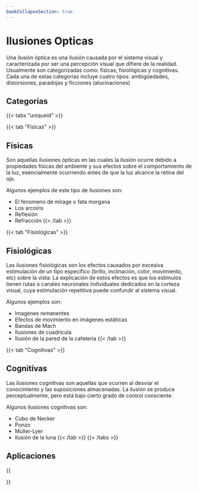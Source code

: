 ```yaml
---
bookCollapseSection: true
---
```


# Ilusiones Opticas

Una ilusión óptica es una ilusión causada por el sistema visual y caracterizada por ser una percepción visual que difiere de la realidad. Usualmente son categorizadas como: físicas, fisiológicas y cognitivas. Cada una de estas categorias incluye cuatro tipos: ambigüedades, distorsiones, paradojas y ficciones (alucinaciones)

## Categorias

{{< tabs "uniqueid" >}}

{{< tab "Físicas" >}}
## Físicas

Son aquellas ilusiones ópticas en las cuales la ilusión ocurre debido a propiedades físicas del ambiente y sus efectos sobre el comportamiento de la luz, esencialmente ocurriendo antes de que la luz alcance la retina del ojo. 

Algunos ejemplos de este tipo de ilusiones son:
- El fenomeno de mirage o fata morgana
- Los arcoíris
- Reflexión
- Refracción
{{< /tab >}}

{{< tab "Fisiológicas" >}}
## Fisiológicas

Las ilusiones fisiológicas son los efectos causados por excesiva estimulación de un tipo específico (brillo, inclinación, color, movimiento, etc) sobre la vista. La explicación de estos efectos es que los estímulos tienen rutas o canales neuronales individuales dedicados en la corteza visual, cuya estimulación repetitiva puede confundir al sistema visual.

Algunos ejemplos son:
- Imagenes remanentes
- Efectos de movimiento en imágenes estáticas 
- Bandas de Mach
- Ilusiones de cuadricula
- Ilusión de la pared de la cafetería
{{< /tab >}}

{{< tab "Cognitivas" >}}
## Cognitivas

Las ilusiones cognitivas son aquellas que ocurren al desviar el conocimiento y las suposiciones almacenadas. La ilusión se produce perceptualmente, pero está bajo cierto grado de control consciente.

Algunos ilusiones cognitivas son:
- Cubo de Necker
- Ponzo 
- Muller-Lyer
- Ilusión de la luna
{{< /tab >}}
{{< /tabs >}}

## Aplicaciones 
{{<section>}}
